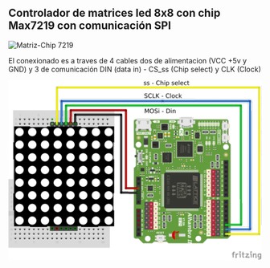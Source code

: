 ## Controlador de matrices led 8x8 con chip Max7219 con comunicación SPI

![Matriz-Chip 7219](https://www.prometec.net/wp-content/uploads/2014/10/matrix_2.jpg)

El conexionado es a traves de 4 cables dos de alimentacion (VCC +5v y GND) y 3 de comunicación DIN (data in) - CS_ss (Chip select) y  CLK (Clock)


![Conexionado](https://github.com/vascodh/Chapuzas-con-FPGA-S-Libres/blob/master/Controladores/Max7219-SPI/Conexion-modulo-max7219.png)
